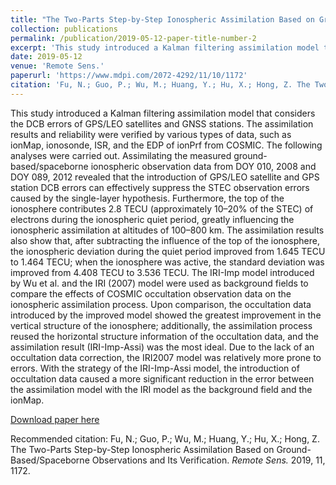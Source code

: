 ```yaml
---
title: "The Two-Parts Step-by-Step Ionospheric Assimilation Based on Ground-Based/Spaceborne Observations and Its Verification."
collection: publications
permalink: /publication/2019-05-12-paper-title-number-2
excerpt: 'This study introduced a Kalman filtering assimilation model that considers the DCB errors of GPS/LEO satellites and GNSS stations. The assimilation results and reliability were verified by various types of data, such as ionMap, ionosonde, ISR, and the EDP of ionPrf from COSMIC.'
date: 2019-05-12
venue: 'Remote Sens.'
paperurl: 'https://www.mdpi.com/2072-4292/11/10/1172'
citation: 'Fu, N.; Guo, P.; Wu, M.; Huang, Y.; Hu, X.; Hong, Z. The Two-Parts Step-by-Step Ionospheric Assimilation Based on Ground-Based/Spaceborne Observations and Its Verification. <i>Remote Sens.</i> 2019, 11, 1172.'
---
```


This study introduced a Kalman filtering assimilation model that considers the DCB errors of GPS/LEO satellites and GNSS stations. The assimilation results and reliability were verified by various types of data, such as ionMap, ionosonde, ISR, and the EDP of ionPrf from COSMIC. The following analyses were carried out. Assimilating the measured ground-based/spaceborne ionospheric observation data from DOY 010, 2008 and DOY 089, 2012 revealed that the introduction of GPS/LEO satellite and GPS station DCB errors can effectively suppress the STEC observation errors caused by the single-layer hypothesis. Furthermore, the top of the ionosphere contributes 2.8 TECU (approximately 10–20% of the STEC) of electrons during the ionospheric quiet period, greatly influencing the ionospheric assimilation at altitudes of 100–800 km. The assimilation results also show that, after subtracting the influence of the top of the ionosphere, the ionospheric deviation during the quiet period improved from 1.645 TECU to 1.464 TECU; when the ionosphere was active, the standard deviation was improved from 4.408 TECU to 3.536 TECU. The IRI-Imp model introduced by Wu et al. and the IRI (2007) model were used as background fields to compare the effects of COSMIC occultation observation data on the ionospheric assimilation process. Upon comparison, the occultation data introduced by the improved model showed the greatest improvement in the vertical structure of the ionosphere; additionally, the assimilation process reused the horizontal structure information of the occultation data, and the assimilation result (IRI-Imp-Assi) was the most ideal. Due to the lack of an occultation data correction, the IRI2007 model was relatively more prone to errors. With the strategy of the IRI-Imp-Assi model, the introduction of occultation data caused a more significant reduction in the error between the assimilation model with the IRI model as the background field and the ionMap.

[Download paper here](https://www.mdpi.com/2072-4292/11/10/1172)

Recommended citation: Fu, N.; Guo, P.; Wu, M.; Huang, Y.; Hu, X.; Hong, Z. The Two-Parts Step-by-Step Ionospheric Assimilation Based on Ground-Based/Spaceborne Observations and Its Verification. <i>Remote Sens.</i> 2019, 11, 1172.
